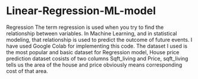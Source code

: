 # Linear-Regression-ML-model
Regression The term regression is used when you try to find the relationship between variables.  In Machine Learning, and in statistical modeling, that relationship is used to predict the outcome of future events.
I have used Google Colab for implementing this code.
The dataset I used is the most popular and basic dataset for Regression model, 
House price prediction dataset cosists of two columns Sqft_living and Price, sqft_living tells us the area of the house and price obviously means corresponding cost of that area.
